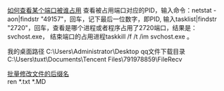 [如何查看某个端口被谁占用](http://jingyan.baidu.com/article/3c48dd34491d47e10be358b8.html)
查看被占用端口对应的PID，输入命令：netstat -aon|findstr "49157"，回车，记下最后一位数字，即PID,
输入tasklist|findstr "2720"，回车，查看是哪个进程或者程序占用了2720端口，结果是：svchost.exe，
结束端口的占用进程taskkill /f /t /im svchost.exe 。

我的桌面路径 C:\Users\Administrator\Desktop
qq文件下载目录 C:\Users\tuxt\Documents\Tencent Files\791978859\FileRecv

[批量修改文件的后缀名](http://jingyan.baidu.com/article/e9fb46e196ea187521f7661a.html)  
ren *.txt *.MD